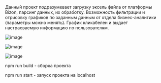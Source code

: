 Данный проект подразумевает загрузку эксель файла от платформы Bizon, парсинг данных, их обработку. Возможность фильтрации и отрисовку графиков по заданным данным от отдела бизнес-аналитики (параметры можно менять). График кликабелен и выдает настраеваемую информацию по пользователям.

![image](https://user-images.githubusercontent.com/102058870/220956821-f58db7b8-8ada-470c-9889-34e1d0d473c1.png)

![image](https://user-images.githubusercontent.com/102058870/219438403-f4e64f8f-43fe-4aa0-997e-5b1cd0371a3f.png)

![image](https://user-images.githubusercontent.com/102058870/219438652-3ae6ae42-63c2-4dac-9e64-5fccedb022cd.png)

npm run build - сборка проекта

npm run start - запуск проекта на localhost
